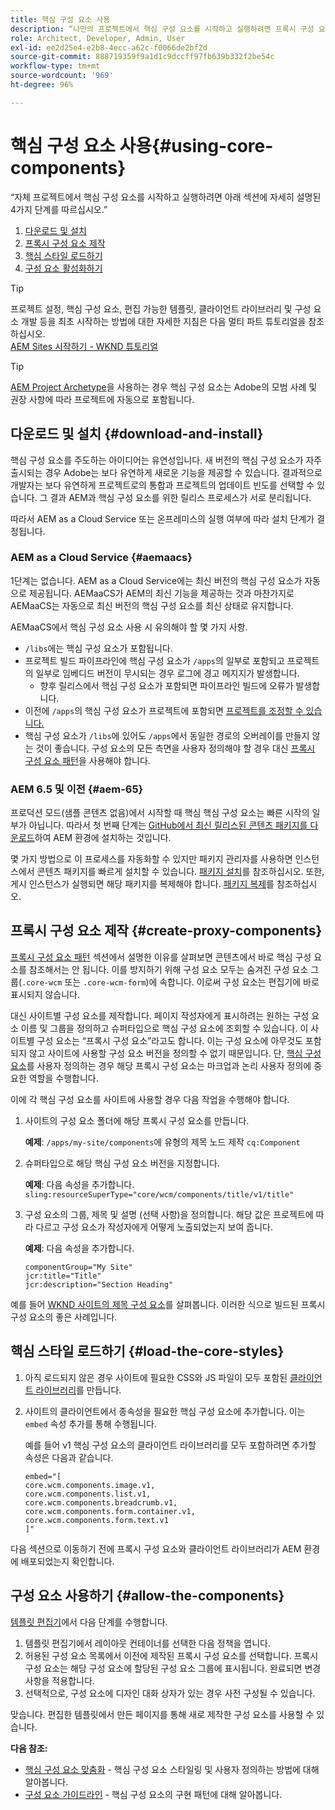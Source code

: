 ```yaml
---
title: 핵심 구성 요소 사용
description: “나만의 프로젝트에서 핵심 구성 요소를 시작하고 실행하려면 프록시 구성 요소 다운로드 및 설치 그리고 제작, 핵심 스타일 로드 및 템플릿에서 구성 요소 사용 등 3가지 단계를 따르십시오.”
role: Architect, Developer, Admin, User
exl-id: ee2d25e4-e2b8-4ecc-a62c-f0066de2bf2d
source-git-commit: 888719359f9a1d1c9dccff97fb639b332f2be54c
workflow-type: tm+mt
source-wordcount: '969'
ht-degree: 96%

---
```


# 핵심 구성 요소 사용{#using-core-components}

“자체 프로젝트에서 핵심 구성 요소를 시작하고 실행하려면 아래 섹션에 자세히 설명된 4가지 단계를 따르십시오.”

1. [다운로드 및 설치](#download-and-install)
1. [프록시 구성 요소 제작](#create-proxy-components)
1. [핵심 스타일 로드하기](#load-the-core-styles)
1. [구성 요소 활성화하기](#allow-the-components)

>[!TIP]
>
>프로젝트 설정, 핵심 구성 요소, 편집 가능한 템플릿, 클라이언트 라이브러리 및 구성 요소 개발 등을 최초 시작하는 방법에 대한 자세한 지침은 다음 멀티 파트 튜토리얼을 참조하십시오.\
>[AEM Sites 시작하기 - WKND 튜토리얼](https://experienceleague.adobe.com/docs/experience-manager-learn/getting-started-wknd-tutorial-develop/overview.html)

>[!TIP]
>
>[AEM Project Archetype](/help/developing/archetype/overview.md)을 사용하는 경우 핵심 구성 요소는 Adobe의 모범 사례 및 권장 사항에 따라 프로젝트에 자동으로 포함됩니다.

## 다운로드 및 설치 {#download-and-install}

핵심 구성 요소를 주도하는 아이디어는 유연성입니다. 새 버전의 핵심 구성 요소가 자주 출시되는 경우 Adobe는 보다 유연하게 새로운 기능을 제공할 수 있습니다. 결과적으로 개발자는 보다 유연하게 프로젝트로의 통합과 프로젝트의 업데이트 빈도를 선택할 수 있습니다. 그 결과 AEM과 핵심 구성 요소를 위한 릴리스 프로세스가 서로 분리됩니다.

따라서 AEM as a Cloud Service 또는 온프레미스의 실행 여부에 따라 설치 단계가 결정됩니다.

### AEM as a Cloud Service {#aemaacs}

1단계는 없습니다. AEM as a Cloud Service에는 최신 버전의 핵심 구성 요소가 자동으로 제공됩니다. AEMaaCS가 AEM의 최신 기능을 제공하는 것과 마찬가지로 AEMaaCS는 자동으로 최신 버전의 핵심 구성 요소를 최신 상태로 유지합니다.

AEMaaCS에서 핵심 구성 요소 사용 시 유의해야 할 몇 가지 사항.

* `/libs`에는 핵심 구성 요소가 포함됩니다.
* 프로젝트 빌드 파이프라인에 핵심 구성 요소가 `/apps`의 일부로 포함되고 프로젝트의 일부로 임베디드 버전이 무시되는 경우 로그에 경고 메지지가 발생합니다.
   * 향후 릴리스에서 핵심 구성 요소가 포함되면 파이프라인 빌드에 오류가 발생합니다.
* 이전에 `/apps`의 핵심 구성 요소가 프로젝트에 포함되면 [프로젝트를 조정할 수 있습니다.](/help/developing/overview.md#via-aemaacs)
* 핵심 구성 요소가 `/libs`에 있어도 `/apps`에서 동일한 경로의 오버레이를 만들지 않는 것이 좋습니다. 구성 요소의 모든 측면을 사용자 정의해야 할 경우 대신 [프록시 구성 요소 패턴](/help/developing/guidelines.md#proxy-component-pattern)을 사용해야 합니다.

### AEM 6.5 및 이전 {#aem-65}

프로덕션 모드(샘플 콘텐츠 없음)에서 시작할 때 핵심 핵심 구성 요소는 빠른 시작의 일부가 아닙니다. 따라서 첫 번째 단계는 [GitHub에서 최신 릴리스된 콘텐츠 패키지를 다운로드](https://github.com/adobe/aem-core-wcm-components/releases/latest)하여 AEM 환경에 설치하는 것입니다.

몇 가지 방법으로 이 프로세스를 자동화할 수 있지만 패키지 관리자를 사용하면 인스턴스에서 콘텐츠 패키지를 빠르게 설치할 수 있습니다. [패키지 설치](https://experienceleague.adobe.com/docs/experience-manager-65/administering/contentmanagement/package-manager.html#installing-packages)를 참조하십시오. 또한, 게시 인스턴스가 실행되면 해당 패키지를 복제해야 합니다. [패키지 복제](https://experienceleague.adobe.com/docs/experience-manager-65/administering/contentmanagement/package-manager.html#replicating-packages)를 참조하십시오.

## 프록시 구성 요소 제작 {#create-proxy-components}

[프록시 구성 요소 패턴](/help/developing/guidelines.md#proxy-component-pattern) 섹션에서 설명한 이유를 살펴보면 콘텐츠에서 바로 핵심 구성 요소를 참조해서는 안 됩니다. 이를 방지하기 위해 구성 요소 모두는 숨겨진 구성 요소 그룹(`.core-wcm` 또는 `.core-wcm-form`)에 속합니다. 이로써 구성 요소는 편집기에 바로 표시되지 않습니다.

대신 사이트별 구성 요소를 제작합니다. 페이지 작성자에게 표시하려는 원하는 구성 요소 이름 및 그룹을 정의하고 슈퍼타입으로 핵심 구성 요소에 조회할 수 있습니다. 이 사이트별 구성 요소는 “프록시 구성 요소”라고도 합니다. 이는 구성 요소에 아무것도 포함되지 않고 사이트에 사용할 구성 요소 버전을 정의할 수 없기 때문입니다. 단, [핵심 구성 요소](/help/developing/customizing.md)를 사용자 정의하는 경우 해당 프록시 구성 요소는 마크업과 논리 사용자 정의에 중요한 역할을 수행합니다.

이에 각 핵심 구성 요소를 사이트에 사용할 경우 다음 작업을 수행해야 합니다.

1. 사이트의 구성 요소 폴더에 해당 프록시 구성 요소를 만듭니다.

   **예제**: `/apps/my-site/components`에 유형의 제목 노드 제작 `cq:Component`

1. 슈퍼타입으로 해당 핵심 구성 요소 버전을 지정합니다.

   **예제**: 다음 속성을 추가합니다.\
   `sling:resourceSuperType="core/wcm/components/title/v1/title"`

1. 구성 요소의 그룹, 제목 및 설명 (선택 사항)을 정의합니다. 해당 값은 프로젝트에 따라 다르고 구성 요소가 작성자에게 어떻게 노출되었는지 보여 줍니다.

   **예제**: 다음 속성을 추가합니다.

   ```shell
   componentGroup="My Site"
   jcr:title="Title"  
   jcr:description="Section Heading"
   ```

예를 들어 [WKND 사이트의 제목 구성 요소](https://github.com/adobe/aem-guides-wknd/blob/master/ui.apps/src/main/content/jcr_root/apps/wknd/components/title/.content.xml)를 살펴봅니다. 이러한 식으로 빌드된 프록시 구성 요소의 좋은 사례입니다.

## 핵심 스타일 로드하기 {#load-the-core-styles}

1. 아직 로드되지 않은 경우 사이트에 필요한 CSS와 JS 파일이 모두 포함된 [클라이언트 라이브러리](https://experienceleague.adobe.com/docs/experience-manager-cloud-service/implementing/developing/full-stack/clientlibs.html)를 만듭니다.
1. 사이트의 클라이언트에서 종속성을 필요한 핵심 구성 요소에 추가합니다. 이는 `embed` 속성 추가를 통해 수행됩니다.

   예를 들어 v1 핵심 구성 요소의 클라이언트 라이브러리를 모두 포함하려면 추가할 속성은 다음과 같습니다.

   ```shell
   embed="[  
   core.wcm.components.image.v1,  
   core.wcm.components.list.v1,  
   core.wcm.components.breadcrumb.v1,  
   core.wcm.components.form.container.v1,  
   core.wcm.components.form.text.v1  
   ]"
   ```

다음 섹션으로 이동하기 전에 프록시 구성 요소와 클라이언트 라이브러리가 AEM 환경에 배포되었는지 확인합니다.

## 구성 요소 사용하기 {#allow-the-components}

[템플릿 편집기](https://experienceleague.adobe.com/docs/experience-manager-cloud-service/sites/authoring/features/templates.html)에서 다음 단계를 수행합니다.

1. 템플릿 편집기에서 레이아웃 컨테이너를 선택한 다음 정책을 엽니다.
1. 허용된 구성 요소 목록에서 이전에 제작된 프록시 구성 요소를 선택합니다. 프록시 구성 요소는 해당 구성 요소에 할당된 구성 요소 그룹에 표시됩니다. 완료되면 변경 사항을 적용합니다.
1. 선택적으로, 구성 요소에 디자인 대화 상자가 있는 경우 사전 구성될 수 있습니다.

맞습니다. 편집한 템플릿에서 만든 페이지를 통해 새로 제작한 구성 요소를 사용할 수 있습니다.

**다음 참조:**

* [핵심 구성 요소 맞춤화](/help/developing/customizing.md) - 핵심 구성 요소 스타일링 및 사용자 정의하는 방법에 대해 알아봅니다.
* [구성 요소 가이드라인](/help/developing/guidelines.md) - 핵심 구성 요소의 구현 패턴에 대해 알아봅니다.
